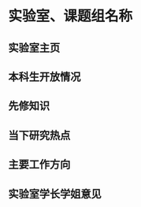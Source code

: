 # 实验室、课题组名称

## **实验室主页**

## **本科生开放情况**

## **先修知识**

## **当下研究热点**

## **主要工作方向**

## **实验室学长学姐意见**

